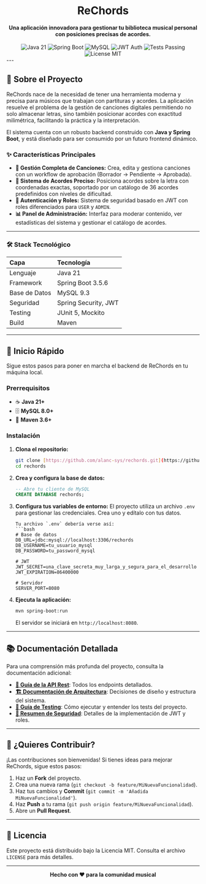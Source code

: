 <div align="center">
  <h1 align="center">ReChords</h1>
  <strong>Una aplicación innovadora para gestionar tu biblioteca musical personal con posiciones precisas de acordes.</strong>
</div>
<br/>
<div align="center">
    <img src="https://img.shields.io/badge/Java-21-orange.svg" alt="Java 21"/>
    <img src="https://img.shields.io/badge/Spring%20Boot-3.5.6-brightgreen.svg" alt="Spring Boot"/>
    <img src="https://img.shields.io/badge/MySQL-9.3-blue.svg" alt="MySQL"/>
    <img src="https://img.shields.io/badge/Auth-JWT-yellow.svg" alt="JWT Auth"/>
    <img src="https://img.shields.io/badge/Tests-125%20passing-brightgreen.svg" alt="Tests Passing"/>
    <img src="https://img.shields.io/badge/License-MIT-blue.svg" alt="License MIT"/>
</div>
---

## 🌟 Sobre el Proyecto

ReChords nace de la necesidad de tener una herramienta moderna y precisa para músicos que trabajan con partituras y acordes. La aplicación resuelve el problema de la gestión de canciones digitales permitiendo no solo almacenar letras, sino también posicionar acordes con exactitud milimétrica, facilitando la práctica y la interpretación.

El sistema cuenta con un robusto backend construido con **Java y Spring Boot**, y está diseñado para ser consumido por un futuro frontend dinámico.

### ✨ Características Principales

* **🎼 Gestión Completa de Canciones:** Crea, edita y gestiona canciones con un workflow de aprobación (Borrador → Pendiente → Aprobada).
* **🎸 Sistema de Acordes Preciso:** Posiciona acordes sobre la letra con coordenadas exactas, soportado por un catálogo de 36 acordes predefinidos con niveles de dificultad.
* **👥 Autenticación y Roles:** Sistema de seguridad basado en JWT con roles diferenciados para `USER` y `ADMIN`.
* **📊 Panel de Administración:** Interfaz para moderar contenido, ver estadísticas del sistema y gestionar el catálogo de acordes.

---

### 🛠️ Stack Tecnológico

| Capa | Tecnología |
| :--- | :--- |
| Lenguaje | Java 21 |
| Framework | Spring Boot 3.5.6 |
| Base de Datos | MySQL 9.3 |
| Seguridad | Spring Security, JWT |
| Testing | JUnit 5, Mockito |
| Build | Maven |

---

## 🚀 Inicio Rápido

Sigue estos pasos para poner en marcha el backend de ReChords en tu máquina local.

### Prerrequisitos

* ☕ **Java 21+**
* 🗄️ **MySQL 8.0+**
* 🔧 **Maven 3.6+**

### Instalación

1.  **Clona el repositorio:**
    ```bash
    git clone [https://github.com/alanc-sys/rechords.git](https://github.com/alanc-sys/rechords.git)
    cd rechords
    ```

2.  **Crea y configura la base de datos:**
    ```sql
    -- Abre tu cliente de MySQL
    CREATE DATABASE rechords;
    ```

3.  **Configura tus variables de entorno:**
    El proyecto utiliza un archivo `.env` para gestionar las credenciales. Crea uno y edítalo con tus datos.
    ```
    Tu archivo `.env` debería verse así:
    ```bash
    # Base de datos
    DB_URL=jdbc:mysql://localhost:3306/rechords
    DB_USERNAME=tu_usuario_mysql
    DB_PASSWORD=tu_password_mysql

    # JWT
    JWT_SECRET=una_clave_secreta_muy_larga_y_segura_para_el_desarrollo
    JWT_EXPIRATION=86400000

    # Servidor
    SERVER_PORT=8080
    ```

4.  **Ejecuta la aplicación:**
    ```bash
    mvn spring-boot:run
    ```
    El servidor se iniciará en `http://localhost:8080`.

---

## 📚 Documentación Detallada

Para una comprensión más profunda del proyecto, consulta la documentación adicional:

* [**📄 Guía de la API Rest**](documentation/API_DOCUMENTATION.md): Todos los endpoints detallados.
* [**🏗️ Documentación de Arquitectura**](documentation/ARCHITECTURE_DOCUMENTATION.md): Decisiones de diseño y estructura del sistema.
* [**🧪 Guía de Testing**](documentation/TESTING_GUIDE.md): Cómo ejecutar y entender los tests del proyecto.
* [**🔐 Resumen de Seguridad**](documentation/SEGURIDAD_COMPLETA.md): Detalles de la implementación de JWT y roles.

---

## 🤝 ¿Quieres Contribuir?

¡Las contribuciones son bienvenidas! Si tienes ideas para mejorar ReChords, sigue estos pasos:
1.  Haz un **Fork** del proyecto.
2.  Crea una nueva rama (`git checkout -b feature/MiNuevaFuncionalidad`).
3.  Haz tus cambios y **Commit** (`git commit -m 'Añadida MiNuevaFuncionalidad'`).
4.  Haz **Push** a tu rama (`git push origin feature/MiNuevaFuncionalidad`).
5.  Abre un **Pull Request**.

---

## 📄 Licencia

Este proyecto está distribuido bajo la Licencia MIT. Consulta el archivo `LICENSE` para más detalles.

---

<div align="center">
  <strong>Hecho con ❤️ para la comunidad musical</strong>
</div>